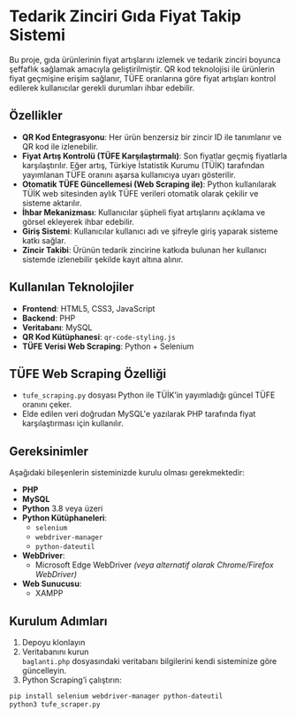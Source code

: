 #  Tedarik Zinciri Gıda Fiyat Takip Sistemi

Bu proje, gıda ürünlerinin fiyat artışlarını izlemek ve tedarik zinciri boyunca şeffaflık sağlamak amacıyla geliştirilmiştir. QR kod teknolojisi ile ürünlerin fiyat geçmişine erişim sağlanır, TÜFE oranlarına göre fiyat artışları kontrol edilerek kullanıcılar gerekli durumları ihbar edebilir.

##  Özellikler

-  **QR Kod Entegrasyonu**: Her ürün benzersiz bir zincir ID ile tanımlanır ve QR kod ile izlenebilir.
-  **Fiyat Artış Kontrolü (TÜFE Karşılaştırmalı)**: Son fiyatlar geçmiş fiyatlarla karşılaştırılır. Eğer artış, Türkiye İstatistik Kurumu (TÜİK) tarafından yayımlanan TÜFE oranını aşarsa kullanıcıya uyarı gösterilir.
-  **Otomatik TÜFE Güncellemesi (Web Scraping ile)**: Python kullanılarak TÜİK web sitesinden aylık TÜFE verileri otomatik olarak çekilir ve sisteme aktarılır.
-  **İhbar Mekanizması**: Kullanıcılar şüpheli fiyat artışlarını açıklama ve görsel ekleyerek ihbar edebilir.
-  **Giriş Sistemi**: Kullanıcılar kullanıcı adı ve şifreyle giriş yaparak sisteme katkı sağlar.
-  **Zincir Takibi**: Ürünün tedarik zincirine katkıda bulunan her kullanıcı sistemde izlenebilir şekilde kayıt altına alınır.
  

##  Kullanılan Teknolojiler

- **Frontend**: HTML5, CSS3, JavaScript
- **Backend**: PHP
- **Veritabanı**: MySQL
- **QR Kod Kütüphanesi**: `qr-code-styling.js`
- **TÜFE Verisi Web Scraping**: Python + Selenium


##  TÜFE Web Scraping Özelliği

- `tufe_scraping.py` dosyası Python ile TÜİK’in yayımladığı güncel TÜFE oranını çeker.
- Elde edilen veri doğrudan MySQL'e yazılarak PHP tarafında fiyat karşılaştırması için kullanılır.


## Gereksinimler

Aşağıdaki bileşenlerin sisteminizde kurulu olması gerekmektedir:

- **PHP** 
- **MySQL** 
- **Python** 3.8 veya üzeri
- **Python Kütüphaneleri**:
  - `selenium`
  - `webdriver-manager`
  - `python-dateutil`
- **WebDriver**:
  - Microsoft Edge WebDriver *(veya alternatif olarak Chrome/Firefox WebDriver)*
- **Web Sunucusu**:
  - XAMPP
 
## Kurulum Adımları 
1. Depoyu klonlayın
2. Veritabanını kurun <br>
`baglanti.php` dosyasındaki veritabanı bilgilerini kendi sisteminize göre güncelleyin.
3. Python Scraping’i çalıştırın:
  ```bash
pip install selenium webdriver-manager python-dateutil
python3 tufe_scraper.py
